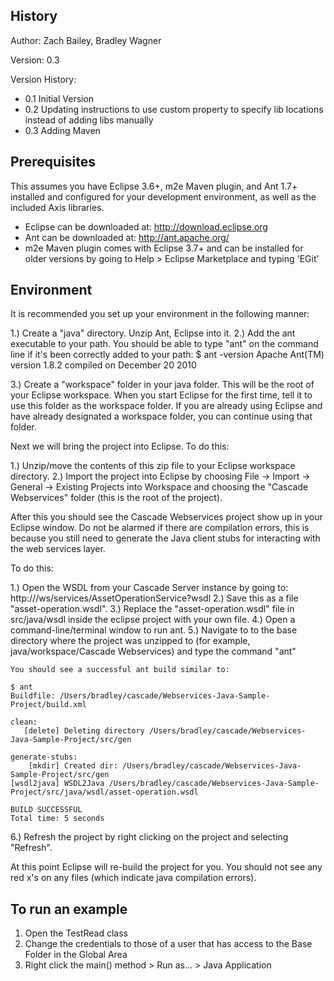 ## History

Author: Zach Bailey, Bradley Wagner

Version: 0.3

Version History:

- 0.1 Initial Version
- 0.2 Updating instructions to use custom property to specify lib locations instead of adding libs manually
- 0.3 Adding Maven

## Prerequisites 

This assumes you have Eclipse 3.6+, m2e Maven plugin, and Ant 1.7+ installed and configured
for your development environment, as well as the included Axis libraries.

- Eclipse can be downloaded at: http://download.eclipse.org
- Ant can be downloaded at: http://ant.apache.org/
- m2e Maven plugin comes with Eclipse 3.7+ and can be installed for older versions by going to Help > Eclipse Marketplace and typing 'EGit'

## Environment 

It is recommended you set up your environment in the following manner:

1.) Create a "java" directory. Unzip Ant, Eclipse into it.
2.) Add the ant executable to your path. You should be able to type "ant" on the command line
	if it's been correctly added to your path:
	$ ant -version
	Apache Ant(TM) version 1.8.2 compiled on December 20 2010
	
3.) Create a "workspace" folder in your java folder. This will be the root of your Eclipse workspace.
	When you start Eclipse for the first time, tell it to use this folder as the workspace folder. If
	you are already using Eclipse and have already designated a workspace folder, you can continue using
	that folder.
	
Next we will bring the project into Eclipse. To do this:

1.) Unzip/move the contents of this zip file to your Eclipse workspace directory.
2.) Import the project into Eclipse by choosing File -> Import -> General -> Existing Projects into Workspace 
	and choosing the "Cascade Webservices" folder (this is the root of the project).

After this you should see the Cascade Webservices project show up in your Eclipse window. Do not be alarmed if 
there are compilation errors, this is because you still need to generate the Java client stubs for interacting 
with the web services layer.

To do this:

1.) Open the WSDL from your Cascade Server instance by going to: http://<your-cascade-url>/ws/services/AssetOperationService?wsdl
2.) Save this as a file "asset-operation.wsdl".
3.) Replace the "asset-operation.wsdl" file in src/java/wsdl inside the eclipse project with your own file.
4.) Open a command-line/terminal window to run ant. 
5.) Navigate to to the base directory where the project was unzipped to 
    (for example, java/workspace/Cascade Webservices) and type the command "ant"

	You should see a successful ant build similar to:

	$ ant
	Buildfile: /Users/bradley/cascade/Webservices-Java-Sample-Project/build.xml
	
	clean:
	   [delete] Deleting directory /Users/bradley/cascade/Webservices-Java-Sample-Project/src/gen
	
	generate-stubs:
	    [mkdir] Created dir: /Users/bradley/cascade/Webservices-Java-Sample-Project/src/gen
	[wsdl2java] WSDL2Java /Users/bradley/cascade/Webservices-Java-Sample-Project/src/java/wsdl/asset-operation.wsdl
	
	BUILD SUCCESSFUL
	Total time: 5 seconds

6.) Refresh the project by right clicking on the project and selecting "Refresh".

At this point Eclipse will re-build the project for you. You should not see any red x's
on any files (which indicate java compilation errors). 

## To run an example
 
1. Open the TestRead class
2. Change the credentials to those of a user that has access to the Base Folder in the Global Area
3. Right click the main() method > Run as... > Java Application